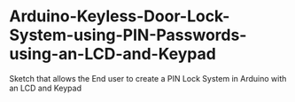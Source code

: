 # Arduino-Keyless-Door-Lock-System-using-PIN-Passwords-using-an-LCD-and-Keypad
Sketch that allows the End user to create a PIN Lock System in Arduino with an LCD and Keypad
